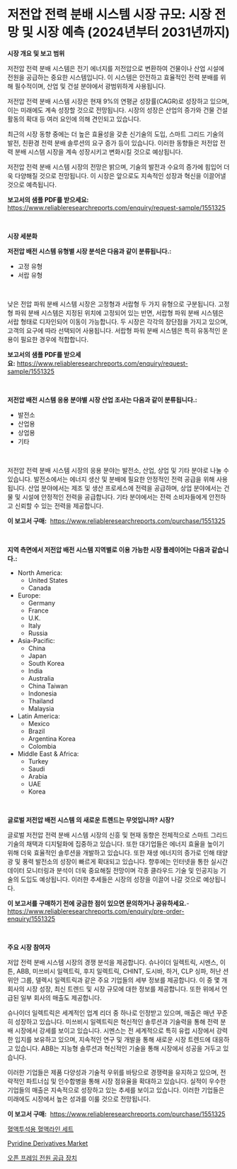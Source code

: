<p><h1>저전압 전력 분배 시스템 시장 규모: 시장 전망 및 시장 예측 (2024년부터 2031년까지)</h1></p><p><strong>시장 개요 및 보고 범위</strong></p>
<p><p>저전압 전력 분배 시스템은 전기 에너지를 저전압으로 변환하여 건물이나 산업 시설에 전원을 공급하는 중요한 시스템입니다. 이 시스템은 안전하고 효율적인 전력 분배를 위해 필수적이며, 산업 및 건설 분야에서 광범위하게 사용됩니다.</p><p>저전압 전력 분배 시스템 시장은 현재 9%의 연평균 성장률(CAGR)로 성장하고 있으며, 이는 미래에도 계속 성장할 것으로 전망됩니다. 시장의 성장은 산업의 증가와 건물 건설 활동의 확대 등 여러 요인에 의해 견인되고 있습니다.</p><p>최근의 시장 동향 중에는 더 높은 효율성을 갖춘 신기술의 도입, 스마트 그리드 기술의 발전, 친환경 전력 분배 솔루션의 요구 증가 등이 있습니다. 이러한 동향들은 저전압 전력 분배 시스템 시장을 계속 성장시키고 변화시킬 것으로 예상됩니다.</p><p>저전압 전력 분배 시스템 시장의 전망은 밝으며, 기술의 발전과 수요의 증가에 힘입어 더욱 다양해질 것으로 전망됩니다. 이 시장은 앞으로도 지속적인 성장과 혁신을 이끌어낼 것으로 예측됩니다.</p></p>
<p><strong>보고서의 샘플 PDF를 받으세요:</strong> <a href="https://www.reliableresearchreports.com/enquiry/request-sample/1551325">https://www.reliableresearchreports.com/enquiry/request-sample/1551325</a></p>
<p>&nbsp;</p>
<p><strong>시장 세분화</strong></p>
<p><strong>저전압 배전 시스템 유형별 시장 분석은 다음과 같이 분류됩니다.:</strong></p>
<p><ul><li>고정 유형</li><li>서랍 유형</li></ul></p>
<p>&nbsp;</p>
<p><p>낮은 전압 파워 분배 시스템 시장은 고정형과 서랍형 두 가지 유형으로 구분됩니다. 고정형 파워 분배 시스템은 지정된 위치에 고정되어 있는 반면, 서랍형 파워 분배 시스템은 서랍 형태로 디자인되어 이동이 가능합니다. 두 시장은 각각의 장단점을 가지고 있으며, 고객의 요구에 따라 선택되어 사용됩니다. 서랍형 파워 분배 시스템은 특히 유동적인 운용이 필요한 경우에 적합합니다.</p></p>
<p><strong>보고서의 샘플 PDF를 받으세요:</strong>&nbsp;<a href="https://www.reliableresearchreports.com/enquiry/request-sample/1551325">https://www.reliableresearchreports.com/enquiry/request-sample/1551325</a></p>
<p>&nbsp;</p>
<p><strong> 저전압 배전 시스템 응용 분야별 시장 산업 조사는 다음과 같이 분류됩니다.:</strong></p>
<p><ul><li>발전소</li><li>산업용</li><li>상업용</li><li>기타</li></ul></p>
<p>&nbsp;</p>
<p><p>저전압 전력 분배 시스템 시장의 응용 분야는 발전소, 산업, 상업 및 기타 분야로 나눌 수 있습니다. 발전소에서는 에너지 생산 및 분배에 필요한 안정적인 전력 공급을 위해 사용됩니다. 산업 분야에서는 제조 및 생산 프로세스에 전력을 공급하며, 상업 분야에서는 건물 및 시설에 안정적인 전력을 공급합니다. 기타 분야에서는 전력 소비자들에게 안전하고 신뢰할 수 있는 전력을 제공합니다.</p></p>
<p><strong>이 보고서 구매:</strong>&nbsp; <a href="https://www.reliableresearchreports.com/purchase/1551325">https://www.reliableresearchreports.com/purchase/1551325</a></p>
<p>&nbsp;</p>
<p><strong>지역 측면에서 저전압 배전 시스템 지역별로 이용 가능한 시장 플레이어는 다음과 같습니다.:</strong></p>
<p><ul>
    <li>
        North America:
        <ul>
            <li>United States</li>
            <li>Canada</li>
        </ul>
    </li>
    <li>
        Europe:
        <ul>
            <li>Germany</li>
            <li>France</li>
            <li>U.K.</li>
            <li>Italy</li>
            <li>Russia</li>
        </ul>
    </li>
    <li>
        Asia-Pacific:
        <ul>
            <li>China</li>
            <li>Japan</li>
            <li>South Korea</li>
            <li>India</li>
            <li>Australia</li>
            <li>China Taiwan</li>
            <li>Indonesia</li>
            <li>Thailand</li>
            <li>Malaysia</li>
        </ul>
    </li>
    <li>
        Latin America:
        <ul>
            <li>Mexico</li>
            <li>Brazil</li>
            <li>Argentina Korea</li>
            <li>Colombia</li>
        </ul>
    </li>
    <li>
        Middle East & Africa:
        <ul>
            <li>Turkey</li>
            <li>Saudi</li>
            <li>Arabia</li>
            <li>UAE</li>
            <li>Korea</li>
        </ul>
    </li>
    </ul></p>
<p>&nbsp;</p>
<p><strong>글로벌 저전압 배전 시스템 의 새로운 트렌드는 무엇입니까? 시장?</strong></p>
<p><p>글로벌 저전압 전력 분배 시스템 시장의 신흥 및 현재 동향은 전체적으로 스마트 그리드 기술의 채택과 디지털화에 집중하고 있습니다. 또한 대기업들은 에너지 효율을 높이기 위해 더욱 효율적인 솔루션을 개발하고 있습니다. 또한 재생 에너지의 증가로 인해 태양광 및 풍력 발전소의 성장이 빠르게 확대되고 있습니다. 향후에는 인터넷을 통한 실시간 데이터 모니터링과 분석이 더욱 중요해질 전망이며 각종 클라우드 기술 및 인공지능 기술의 도입도 예상됩니다. 이러한 추세들은 시장의 성장을 이끌어 나갈 것으로 예상됩니다.</p></p>
<p><strong>이 보고서를 구매하기 전에 궁금한 점이 있으면 문의하거나 공유하세요.</strong>- <a href="https://www.reliableresearchreports.com/enquiry/pre-order-enquiry/1551325">https://www.reliableresearchreports.com/enquiry/pre-order-enquiry/1551325</a></p>
<p>&nbsp;</p>
<p><strong>주요 시장 참여자</strong></p>
<p><p>저압 전력 분배 시스템 시장의 경쟁 분석을 제공합니다. 슈나이더 일렉트릭, 시멘스, 이튼, ABB, 미쓰비시 일렉트릭, 후지 일렉트릭, CHINT, 도시바, 하거, CLP 싱파, 허난 션위안 그룹, 델렉시 일렉트릭과 같은 주요 기업들의 세부 정보를 제공합니다. 이 중 몇 개 회사의 시장 성장, 최신 트렌드 및 시장 규모에 대한 정보를 제공합니다. 또한 위에서 언급된 일부 회사의 매출도 제공합니다.</p><p>슈나이더 일렉트릭은 세계적인 업계 리더 중 하나로 인정받고 있으며, 매출은 매년 꾸준히 성장하고 있습니다. 미쓰비시 일렉트릭은 혁신적인 솔루션과 기술력을 통해 전력 분배 시장에서 강세를 보이고 있습니다. 시멘스는 전 세계적으로 특히 유럽 시장에서 강력한 입지를 보유하고 있으며, 지속적인 연구 및 개발을 통해 새로운 시장 트렌드에 대응하고 있습니다. ABB는 지능형 솔루션과 혁신적인 기술을 통해 시장에서 성공을 거두고 있습니다.</p><p>이러한 기업들은 제품 다양성과 기술적 우위를 바탕으로 경쟁력을 유지하고 있으며, 전략적인 파트너십 및 인수합병을 통해 시장 점유율을 확대하고 있습니다. 실적이 우수한 기업들의 매출은 지속적으로 성장하고 있는 추세를 보이고 있습니다. 이러한 기업들은 미래에도 시장에서 높은 성과를 이룰 것으로 전망됩니다.</p></p>
<p><strong>이 보고서 구매:</strong>&nbsp;&nbsp;<a href="https://www.reliableresearchreports.com/purchase/1551325">https://www.reliableresearchreports.com/purchase/1551325</a></p>
<p><p><a href="https://github.com/Elenrrera7685/Market-Research-Report-List-1/blob/main/49299286781.md">혈액투석용 혈액라인 세트</a></p><p><a href="https://mire-aunt-385.notion.site/Global-Pyridine-Derivatives-Market-Size-and-Market-Trends-Insights-and-Projections-from-2024-to-203-9c354346a72c488e92cbf7b4e4e6ef8e">Pyridine Derivatives Market</a></p><p><a href="https://github.com/sammyUltyylrich9067856/Market-Research-Report-List-1/blob/main/40608376782.md">오픈 프레임 전원 공급 장치</a></p></p>
